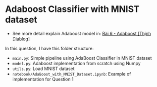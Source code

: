 # Adaboost Classifier with MNIST dataset
- See more detail explain Adaboost model in: [Bài 6 - Adaboost [Thịnh Diablog]](https://flowery-fairy-f0d.notion.site/B-i-6-AdaBoost-14583006b8084791967b24c74a29a2b3?pvs=4)

In this question, I have this folder structure:
- `main.py`: Simple pipeline using AdaBoost Classifier in MNIST dataset
- `model.py`: Adaboost implementation from scratch using Numpy
- `utils.py`: Load MNIST dataset
- `notebook/AdaBoost_with_MNIST_Dataset.ipynb`: Example of implementation for Question 1